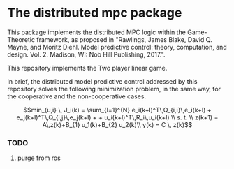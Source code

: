 # The distributed mpc package

This package implements the distributed MPC logic within the Game-Theoretic framework, as proposed in "Rawlings, James Blake, David Q. Mayne, and Moritz Diehl. Model predictive control: theory, computation, and design. Vol. 2. Madison, WI: Nob Hill Publishing, 2017.".

This repository implements the Two player linear game.

In brief, the distributed model predictive control addressed by this repository solves the following minimization problem, in the same way, for the cooperative and the non-cooperative cases.

$$min_{u,i} \, J_i(k) = \sum_{l=1}^{N}  e_i(k+l)^T\,Q_{i,i}\,e_i(k+l) + e_j(k+l)^T\,Q_{i,j}\,e_j(k+l) +  + u_i(k+l)^T\,R_i\,u_i(k+l)
\\
s. t.
\\
z(k+1) = A\,z(k)+B_{1} u_1(k)+B_{2} u_2(k)\\
y(k) = C \, z(k)$$


### TODO
1. purge from ros



